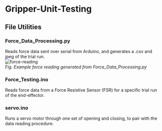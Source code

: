 # Gripper-Unit-Testing

## File Utilities

### Force_Data_Processing.py
Reads force data sent over serial from Arduino, and generates a .csv and jpeg of the trial run. 
<br>
![force-reading](https://github.com/artrela/Gripper-Unit-Testing/blob/main/example_plot.jpeg)
<br>
*Fig. Example force reading generated from Force_Data_Processing.py*
<br>
### Force_Testing.ino
Reads force data from a Force Resistive Sensor (FSR) for a specific trial run of the end-effector. 

### servo.ino
Runs a servo motor through one set of opening and closing, to pair with the data reading procedure.
